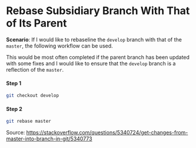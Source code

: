 # Rebase Subsidiary Branch With That of Its Parent

**Scenario**: If I would like to rebaseline the `develop` branch with that of the `master`, the following workflow can be used.

This would be most often completed if the parent branch has been updated with some fixes and I would like to ensure that the `develop` branch is a reflection of the `master`.

#### Step 1

```sh
git checkout develop
```

#### Step 2

```sh
git rebase master
```

Source: <https://stackoverflow.com/questions/5340724/get-changes-from-master-into-branch-in-git/5340773>
